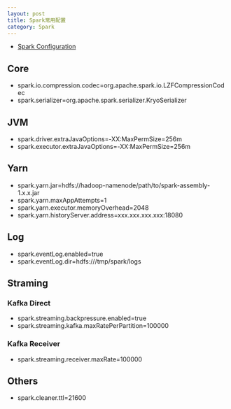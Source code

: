 ```yaml
---
layout: post
title: Spark常用配置
category: Spark
---
```

- [Spark Configuration](http://spark.apache.org/docs/latest/configuration.html)

## Core
- spark.io.compression.codec=org.apache.spark.io.LZFCompressionCodec
- spark.serializer=org.apache.spark.serializer.KryoSerializer

## JVM
- spark.driver.extraJavaOptions=-XX:MaxPermSize=256m
- spark.executor.extraJavaOptions=-XX:MaxPermSize=256m

## Yarn
- spark.yarn.jar=hdfs://hadoop-namenode/path/to/spark-assembly-1.x.x.jar
- spark.yarn.maxAppAttempts=1
- spark.yarn.executor.memoryOverhead=2048
- spark.yarn.historyServer.address=xxx.xxx.xxx.xxx:18080

## Log
- spark.eventLog.enabled=true
- spark.eventLog.dir=hdfs:///tmp/spark/logs

## Straming
### Kafka Direct
- spark.streaming.backpressure.enabled=true
- spark.streaming.kafka.maxRatePerPartition=100000

### Kafka Receiver
- spark.streaming.receiver.maxRate=100000

## Others
- spark.cleaner.ttl=21600

